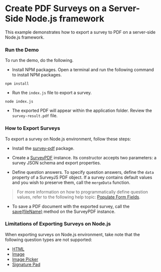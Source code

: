 # Create PDF Surveys on a Server-Side Node.js framework

This example demonstrates how to export a survey to PDF on a server-side Node.js framework. 

### Run the Demo
To run the demo, do the following.

* Install NPM packages. 
 Open a terminal and run the following command to install NPM packages.
 ```
 npm install
 ```
 * Run the `index.js` file to export a survey.
 ```
 node index.js
 ```
 * The exported PDF will appear within the application folder. Review the `survey-result.pdf` file.

### How to Export Surveys

To export a survey on Node.js environment, follow these steps:

* Install the [survey-pdf](https://www.npmjs.com/package/survey-pdf) package.
* Create a [SurveyPDF](https://surveyjs.io/pdf-generator/documentation/api-reference/surveypdf) instance. Its constructor accepts two parameters: a survey JSON schema and export properties. 

* Define question answers.
To specify question answers, define the `data` property of a SurveyJS PDF object. If a survey contains default values and you wish to preserve them, call the `mergeData` function. 
> For more information on how to programmatically define question values, refer to the following help topic: [Populate Form Fields](https://surveyjs.io/form-library/documentation/design-survey/pre-populate-form-fields).

* To save a PDF document with the exported survey, call the [save(fileName)](https://surveyjs.io/pdf-generator/documentation/api-reference/surveypdf#save) method on the SurveyPDF instance.

### Limitations of Exporting Surveys on Node.js

When exporting surveys on Node.js environment, take note that the following question types are not supported:
* [HTML](https://surveyjs.io/form-library/documentation/api-reference/add-custom-html-to-survey)
* [Image](https://surveyjs.io/form-library/documentation/api-reference/add-image-to-survey) 
* [Image Picker](https://surveyjs.io/form-library/documentation/api-reference/add-image-to-survey)
* [Signature Pad](https://surveyjs.io/form-library/documentation/api-reference/signature-pad-model)